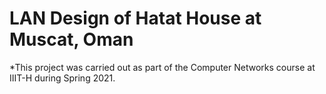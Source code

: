 # LAN Design of Hatat House at Muscat, Oman

*This project was carried out as part of the Computer Networks course at IIIT-H during Spring 2021.